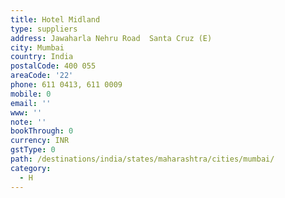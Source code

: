 ```yaml
---
title: Hotel Midland
type: suppliers
address: Jawaharla Nehru Road  Santa Cruz (E)
city: Mumbai
country: India
postalCode: 400 055
areaCode: '22'
phone: 611 0413, 611 0009
mobile: 0
email: ''
www: ''
note: ''
bookThrough: 0
currency: INR
gstType: 0
path: /destinations/india/states/maharashtra/cities/mumbai/
category:
  - H
---
```


